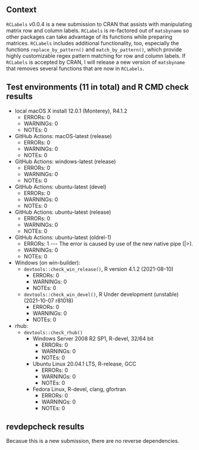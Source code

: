 ## Context

`RCLabels` v0.0.4 is a new submission to CRAN
that assists with manipulating matrix row and column labels.
`RCLabels` is re-factored out of `matsbyname`
so other packages can take advantage of its functions
while preparing matrices.
`RCLabels` includes additional functionality, too,
especially the functions `replace_by_pattern()`
and `match_by_pattern()`, which provide highly customizable
regex pattern matching for row and column labels.
If `RCLabels` is accepted by CRAN, 
I will release a new version of `matsbyname` 
that removes several functions 
that are now in `RCLabels`.


## Test environments (11 in total) and R CMD check results

* local macOS X install 12.0.1 (Monterey), R4.1.2
    * ERRORs: 0
    * WARNINGs: 0
    * NOTEs: 0
* GitHub Actions: macOS-latest (release)
    * ERRORs: 0
    * WARNINGs: 0
    * NOTEs: 0
* GitHub Actions: windows-latest (release)
    * ERRORs: 0
    * WARNINGs: 0
    * NOTEs: 0
* GitHub Actions: ubuntu-latest (devel)
    * ERRORs: 0
    * WARNINGs: 0
    * NOTEs: 0
* GitHub Actions: ubuntu-latest (release)
    * ERRORs: 0
    * WARNINGs: 0
    * NOTEs: 0
* GitHub Actions: ubuntu-latest (oldrel-1)
    * ERRORs: 1 --- The error is caused by use of the new native pipe (|>).
    * WARNINGs: 0
    * NOTEs: 0
* Windows (on win-builder):
    * `devtools::check_win_release()`, R version 4.1.2 (2021-08-10)
        * ERRORs: 0
        * WARNINGs: 0
        * NOTEs: 0
    * `devtools::check_win_devel()`, R Under development (unstable) (2021-10-07 r81018)
        * ERRORs: 0
        * WARNINGs: 0
        * NOTEs: 0
* rhub:
    * `devtools::check_rhub()`
        * Windows Server 2008 R2 SP1, R-devel, 32/64 bit
            * ERRORs: 0
            * WARNINGs: 0
            * NOTEs: 0
        * Ubuntu Linux 20.04.1 LTS, R-release, GCC
            * ERRORs: 0
            * WARNINGs: 0
            * NOTEs: 0
        * Fedora Linux, R-devel, clang, gfortran
            * ERRORs: 0
            * WARNINGs: 0
            * NOTEs: 0


## revdepcheck results

Becasue this is a new submission, there are no reverse dependencies.
 
